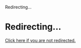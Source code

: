Redirecting...

# Redirecting...

[Click here if you are not
redirected.](../www-community/initiatives/gsoc/gsoc2025.html)
